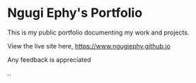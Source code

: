# Ngugi Ephy's Portfolio

This is my public portfolio documenting my work and projects.

View the live site here, https://www.ngugiephy.github.io

Any feedback is appreciated

..